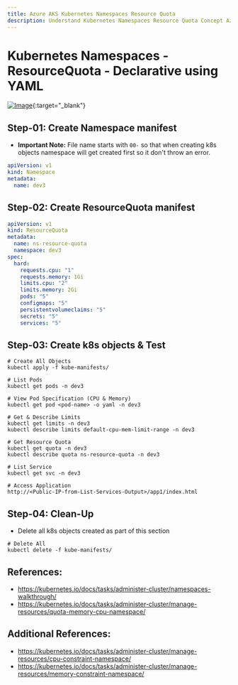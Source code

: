 ```yaml
---
title: Azure AKS Kubernetes Namespaces Resource Quota
description: Understand Kubernetes Namespaces Resource Quota Concept Azure Kubernetes Service 
---
```


# Kubernetes Namespaces - ResourceQuota - Declarative using YAML

[![Image](https://stacksimplify.com/course-images/azure-kubernetes-service-namespaces-resource-quota.png "Azure Kubernetes Service - Masterclass")](https://stacksimplify.com/course-images/azure-kubernetes-service-namespaces-resource-quota.png){:target="_blank"}  

## Step-01: Create Namespace manifest
- **Important Note:** File name starts with `00-`  so that when creating k8s objects namespace will get created first so it don't throw an error.
```yml
apiVersion: v1
kind: Namespace
metadata:
  name: dev3
```

## Step-02: Create ResourceQuota manifest
```yml
apiVersion: v1
kind: ResourceQuota
metadata:
  name: ns-resource-quota
  namespace: dev3
spec:
  hard:
    requests.cpu: "1"
    requests.memory: 1Gi
    limits.cpu: "2"
    limits.memory: 2Gi  
    pods: "5"    
    configmaps: "5" 
    persistentvolumeclaims: "5" 
    secrets: "5" 
    services: "5"                      
```


## Step-03: Create k8s objects & Test
```
# Create All Objects
kubectl apply -f kube-manifests/

# List Pods
kubectl get pods -n dev3

# View Pod Specification (CPU & Memory)
kubectl get pod <pod-name> -o yaml -n dev3

# Get & Describe Limits
kubectl get limits -n dev3
kubectl describe limits default-cpu-mem-limit-range -n dev3

# Get Resource Quota 
kubectl get quota -n dev3
kubectl describe quota ns-resource-quota -n dev3

# List Service
kubectl get svc -n dev3

# Access Application
http://<Public-IP-from-List-Services-Output>/app1/index.html

```
## Step-04: Clean-Up
- Delete all k8s objects created as part of this section
```
# Delete All
kubectl delete -f kube-manifests/
```

## References:
- https://kubernetes.io/docs/tasks/administer-cluster/namespaces-walkthrough/
- https://kubernetes.io/docs/tasks/administer-cluster/manage-resources/quota-memory-cpu-namespace/


## Additional References:
- https://kubernetes.io/docs/tasks/administer-cluster/manage-resources/cpu-constraint-namespace/ 
- https://kubernetes.io/docs/tasks/administer-cluster/manage-resources/memory-constraint-namespace/